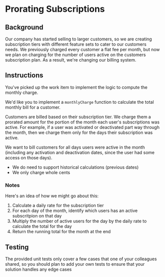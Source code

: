 # Prorating Subscriptions

## Background
Our company has started selling to larger customers, so we are creating subscription tiers with different feature sets to cater to our customers needs. We previously charged every customer a flat fee per month, but now we plan on charging for the number of users active on the customers subscription plan. As a result, we're changing our billing system.

## Instructions
You've picked up the work item to implement the logic to compute the monthly charge.

We'd like you to implement a `monthlyCharge` function to calculate the total monthly bill for a customer.

Customers are billed based on their subscription tier. We charge them a prorated amount for the portion of the month each user's subscriptions was active. For example, if a user was activated or deactivated part way through the month, then we charge them only for the days their subscription was active.

We want to bill customers for all days users were active in the month (including any activation and deactivation dates, since the user had some access on those days).
- We do need to support historical calculations (previous dates)
- We only charge whole cents

### Notes
Here's an idea of how we might go about this:
1. Calculate a daily rate for the subscription tier
1. For each day of the month, identify which users has an active subscritpion on that day
1. Multiply the number of active users for the day by the daily rate to calculate the total for the day
1. Return the running total for the month at the end


## Testing
The provided unit tests only cover a few cases that one of your colleagues shared, so you should plan to add your own tests to ensure that your solution handles any edge cases
